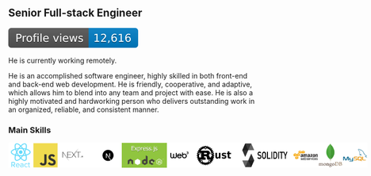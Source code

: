 ## Senior Full-stack Engineer
![profile views](./doc/profileview.svg)

He is currently working remotely.

He is an accomplished software engineer, highly skilled in both front-end and back-end web development. He is friendly, cooperative, and adaptive, which allows him to blend into any team and project with ease. He is also a highly motivated and hardworking person who delivers outstanding work in an organized, reliable, and consistent manner.

### Main Skills
<div style='display: flex; '>
<img src='./doc/react.svg' width='50'>
<img src='./doc/js.svg' width='50'>
<img src='./doc/next.png' height='50'>
 <img src='./doc/express.png' height='50'>
<img src='./doc/web3.webp' width='50'>
<img src='./doc/rust.png' width='90'>
<img src='./doc/solidity.png' width='115'>
<img src='./doc/aws.svg' width='50'>
<img src='./doc/mongodb.svg' width='50'>
<img src='./doc/mysql.svg' width='50'>
</div>

<!-- ### Contact Me -->
<!-- #### Social Link -->
<div style='display: flex; '>
<!-- <a href='https://www.linkedin.com/in/eduardo-diaz-879263261/' target='_blank' width='100'>
<img src='./doc/linkedin.png' width='90' title='+12096833894'>
</a> -->
<!-- <img src='./doc/twitter.png' width='100' title='+12096833894'> -->
</div>

<!-- #### Telecommunication
<div style='display: flex; '>
<a href='mailto:+13233321317' target='_blank' width='100'>
<img src='./doc/phone.svg' width='100' title='+12096833894'>
</a>
<a href='mailto:skytopground@gmail.com' target='_blank' width='100'>
<img src='./doc/mail.svg' width='100' title='memok.gmd@gmail.com'>
</a>
<a href='https://join.skype.com/invite/NffEWcmhlBAM' target='_blank' width='100'>
<img src='./doc/skype.svg' width='100' title='live:.cid.fd8ced07bdabb2c3'>
</a>
<a href='https://t.me/super_125' target='_blank' width='100'>
<img src='./doc/telegram.svg' width='132' title='super_125'>
</a>
<a href='https://discordapp.com/users/Super_#7916' target='_blank' width='100'>
<img src='./doc/discord.svg' width='118' title='Super_#7916'>
</a>
<a href='https://wa.me/13233321317' target='_blank' width='100'>
<img src='./doc/whatsapp.png' width='100' title='+13233321317'>
</a>
</div> -->
